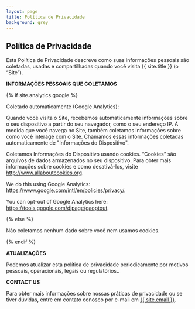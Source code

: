 ```yaml
---
layout: page
title: Política de Privacidade
background: grey
---
```


<div class="col-lg-12 text-center">
	<h2 class="section-heading text-uppercase">Política de Privacidade</h2>
</div>

Esta Política de Privacidade descreve como suas informações pessoais são coletadas, usadas e compartilhadas quando você visita {{ site.title }} (o “Site”).

**INFORMAÇÕES PESSOAIS QUE COLETAMOS**

{% if site.analytics.google %}

Coletado automaticamente (Google Analytics):

Quando você visita o Site, recebemos automaticamente informações sobre o seu dispositivo a partir do seu navegador, como o seu endereço IP. À medida que você navega no Site, também coletamos informações sobre como você interage com o Site. Chamamos essas informações coletadas automaticamente de "Informações do Dispositivo".

Coletamos Informações do Dispositivo usando cookies. “Cookies” são arquivos de dados armazenados no seu dispositivo. Para obter mais informações sobre cookies e como desativá-los, visite http://www.allaboutcookies.org.

We do this using Google Analytics: <https://www.google.com/intl/en/policies/privacy/>.

You can opt-out of Google Analytics here: <https://tools.google.com/dlpage/gaoptout>.

{% else %}

Não coletamos nenhum dado sobre você nem usamos cookies.

{% endif %}

**ATUALIZAÇÕES**

Podemos atualizar esta política de privacidade periodicamente por motivos pessoais, operacionais, legais ou regulatórios..

**CONTACT US**

Para obter mais informações sobre nossas práticas de privacidade ou se tiver dúvidas, entre em contato conosco por e-mail em <a href="mailto:{{ site.email }}">{{ site.email }}</a>.

